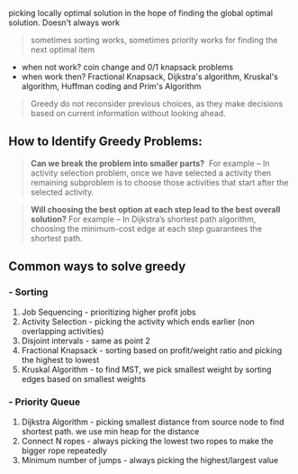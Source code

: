 picking locally optimal solution in the hope of finding the global optimal solution. Doesn't always work

> sometimes sorting works, sometimes priority works for finding the next optimal item

- when not work? coin change and 0/1 knapsack problems
- when work then? Fractional Knapsack, Dijkstra's algorithm, Kruskal's algorithm, Huffman coding and Prim's Algorithm

> Greedy do not reconsider previous choices, as they make decisions based on current information without looking ahead.

## How to Identify Greedy Problems:

>**Can we break the problem into smaller parts?** 
For example – In activity selection problem, once we have selected a activity then remaining subproblem is to choose those activities that start after the selected activity.

>**Will choosing the best option at each step lead to the best overall solution?**
For example – In Dijkstra’s shortest path algorithm, choosing the minimum-cost edge at each step guarantees the shortest path.

## Common ways to solve greedy

### - Sorting
1. Job Sequencing - prioritizing higher profit jobs
2. Activity Selection - picking the activity which ends earlier (non overlapping activities)
3. Disjoint intervals - same as point 2
4. Fractional Knapsack - sorting based on profit/weight ratio and picking the highest to lowest
5. Kruskal Algorithm - to find MST, we pick smallest weight by sorting edges based on smallest weights

### - Priority Queue
1. Dijkstra Algorithm - picking smallest distance from source node to find shortest path. we use min heap for the distance
2. Connect N ropes - always picking the lowest two ropes to make the bigger rope repeatedly 
3. Minimum number of jumps - always picking the highest/largest value